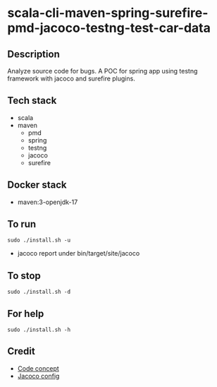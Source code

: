 # scala-cli-maven-spring-surefire-pmd-jacoco-testng-test-car-data

## Description
Analyze source code for bugs.
A POC for spring app using testng
framework with jacoco and surefire
plugins.

## Tech stack
- scala
- maven
	- pmd
  - spring
  - testng
  - jacoco
  - surefire

## Docker stack
- maven:3-openjdk-17

## To run
`sudo ./install.sh -u`
- jacoco report under bin/target/site/jacoco

## To stop
`sudo ./install.sh -d`

## For help
`sudo ./install.sh -h`

## Credit
- [Code concept](https://github.com/eugenp/tutorials/tree/master/testing-modules/testng)
- [Jacoco config](https://www.baeldung.com/jacoco)
